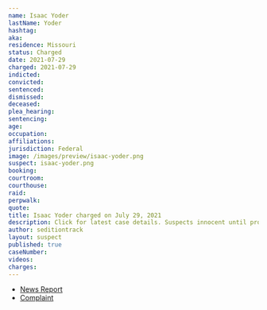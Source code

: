 ```yaml
---
name: Isaac Yoder
lastName: Yoder
hashtag:
aka:
residence: Missouri
status: Charged
date: 2021-07-29
charged: 2021-07-29
indicted:
convicted:
sentenced:
dismissed:
deceased:
plea_hearing:
sentencing:
age:
occupation:
affiliations:
jurisdiction: Federal
image: /images/preview/isaac-yoder.png
suspect: isaac-yoder.png
booking:
courtroom:
courthouse:
raid:
perpwalk:
quote:
title: Isaac Yoder charged on July 29, 2021
description: Click for latest case details. Suspects innocent until proven guilty.
author: seditiontrack
layout: suspect
published: true
caseNumber:
videos:
charges:
---
```

- [News Report](https://www.thedailybeast.com/feds-charge-isaac-yoder-missouri-man-who-stormed-capitol-in-george-washington-costume)
- [Complaint](https://extremism.gwu.edu/sites/g/files/zaxdzs2191/f/Isaac%20Samuel%20Yoder%20Criminal%20Complaint.pdf)
